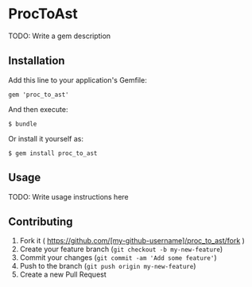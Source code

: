 # ProcToAst

TODO: Write a gem description

## Installation

Add this line to your application's Gemfile:

    gem 'proc_to_ast'

And then execute:

    $ bundle

Or install it yourself as:

    $ gem install proc_to_ast

## Usage

TODO: Write usage instructions here

## Contributing

1. Fork it ( https://github.com/[my-github-username]/proc_to_ast/fork )
2. Create your feature branch (`git checkout -b my-new-feature`)
3. Commit your changes (`git commit -am 'Add some feature'`)
4. Push to the branch (`git push origin my-new-feature`)
5. Create a new Pull Request
